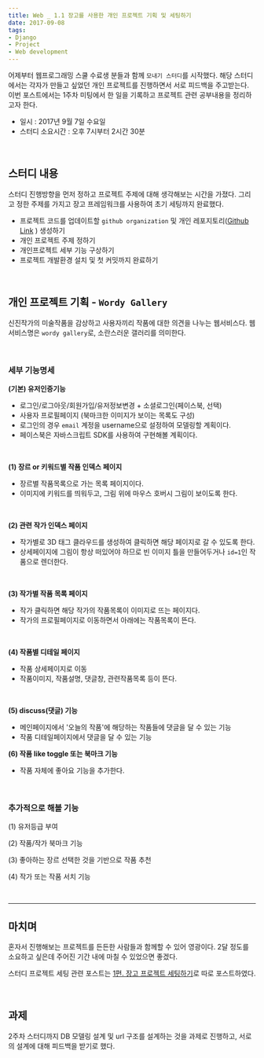 ```yaml
---
title: Web _ 1.1 장고를 사용한 개인 프로젝트 기획 및 세팅하기
date: 2017-09-08
tags:
- Django
- Project
- Web development
---
```



어제부터 웹프로그래밍 스쿨 수료생 분들과 함께 `모내기 스터디`를 시작했다. 해당 스터디에서는 각자가 만들고 싶었던 개인 프로젝트를 진행하면서 서로 피드백을 주고받는다. 이번 포스트에서는 1주차 미팅에서 한 일을 기록하고 프로젝트 관련 공부내용을 정리하고자 한다.

- 일시 : 2017년 9월 7일 수요일
- 스터디 소요시간 : 오후 7시부터 2시간 30분

<br>

## 스터디 내용

스터디 진행방향을 먼저 정하고 프로젝트 주제에 대해 생각해보는 시간을 가졌다. 그리고 정한 주제를 가지고 장고 프레임워크를 사용하여 초기 세팅까지 완료했다.

- 프로젝트 코드를 업데이트할 `github organization` 및 개인 레포지토리(<a href="https://github.com/Monaegi/Julia-ArtDiscussion" target="_blank">Github Link</a>
) 생성하기
- 개인 프로젝트 주제 정하기
- 개인프로젝트 세부 기능 구상하기
- 프로젝트 개발환경 설치 및 첫 커밋까지 완료하기

<br>

## 개인 프로젝트 기획 - `Wordy Gallery`

신진작가의 미술작품을 감상하고 사용자끼리 작품에 대한 의견을 나누는 웹서비스다. 웹서비스명은 `wordy gallery`로, 소란스러운 갤러리를 의미한다.

<br>

### 세부 기능명세

**(기본) 유저인증기능**

- 로그인/로그아웃/회원가입/유저정보변경 + 소셜로그인(페이스북, 선택)
- 사용자 프로필페이지 (북마크한 이미지가 보이는 목록도 구성)
- 로그인의 경우 `email` 계정을 username으로 설정하여 모델링할 계획이다.
- 페이스북은 자바스크립트 SDK를 사용하여 구현해볼 계획이다.

<br>

**(1) 장르 or 키워드별 작품 인덱스 페이지**

- 장르별 작품목록으로 가는 목록 페이지이다.
- 이미지에 키워드를 띄워두고, 그림 위에 마우스 호버시 그림이 보이도록 한다.

<br>

**(2) 관련 작가 인덱스 페이지**

- 작가별로 3D 태그 클라우드를 생성하여 클릭하면 해당 페이지로 갈 수 있도록 한다.
- 상세페이지에 그림이 항상 떠있어야 하므로 빈 이미지 틀을 만들어두거나 `id=1`인 작품으로 렌더한다.

<br>

**(3) 작가별 작품 목록 페이지**

- 작가 클릭하면 해당 작가의 작품목록이 이미지로 뜨는 페이지다.
- 작가의 프로필페이지로 이동하면서 아래에는 작품목록이 뜬다.

<br>

**(4) 작품별 디테일 페이지**

- 작품 상세페이지로 이동
- 작품이미지, 작품설명, 댓글창, 관련작품목록 등이 뜬다.

<br>

**(5) discuss(댓글) 기능**

- 메인페이지에서 '오늘의 작품'에 해당하는 작품들에 댓글을 달 수 있는 기능
- 작품 디테일페이지에서 댓글을 달 수 있는 기능

**(6) 작품 like toggle 또는 북마크 기능**

- 작품 자체에 좋아요 기능을 추가한다.

<br>

### 추가적으로 해볼 기능

(1) 유저등급 부여

(2) 작품/작가 북마크 기능

(3) 좋아하는 장르 선택한 것을 기반으로 작품 추천

(4) 작가 또는 작품 서치 기능

<br>

---

## 마치며

혼자서 진행해보는 프로젝트를 든든한 사람들과 함께할 수 있어 영광이다. 2달 정도를 소요하고 싶은데 주어진 기간 내에 마칠 수 있었으면 좋겠다.

스터디 프로젝트 세팅 관련 포스트는 <a href="#" target="_blank">1편. 장고 프로젝트 세팅하기</a>로 따로 포스트하였다.

<br>

## 과제

2주차 스터디까지 DB 모델링 설계 및 url 구조를 설계하는 것을 과제로 진행하고, 서로의 설계에 대해 피드백을 받기로 했다.
